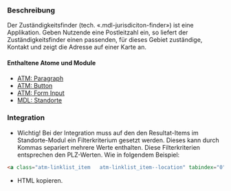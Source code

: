 ### Beschreibung
 
Der Zuständigkeitsfinder (tech. «.mdl-jurisdiciton-finder») ist eine Applikation. Geben Nutzende eine Postleitzahl ein, so liefert der Zuständigkeitsfinder einen passenden, für dieses Gebiet zuständige, Kontakt und zeigt die Adresse auf einer Karte an.  
 
#### Enthaltene Atome und Module
* <a href="../../atoms/paragraph/paragraph.html">ATM: Paragraph</a>
* <a href="../../atoms/button/button.html">ATM: Button</a>
* <a href="../../atoms/form_input/form_input.html">ATM: Form Input</a>
* <a href="../locations/locations.html">MDL: Standorte</a>
 
### Integration
 
* Wichtig! Bei der Integration muss auf den den Resultat-Items im Standorte-Modul ein Filterkriterium gesetzt werden. Dieses kann durch Kommas separiert mehrere Werte enthalten. Diese Filterkriterien entsprechen den PLZ-Werten.
Wie in folgendem Beispiel:
```html
<a class="atm-linklist_item   atm-linklist_item--location" tabindex="0" data-locations="listItem" data-filter-attr="8000,8001">
```
* HTML kopieren.

